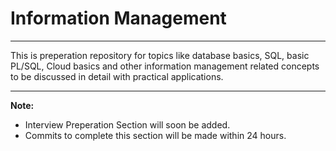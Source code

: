 # Information Management

---

This is preperation repository for topics like database basics, SQL, basic PL/SQL, Cloud basics and other information
management related concepts to be discussed in detail with practical applications.

---

__Note:__

* Interview Preperation Section will soon be added.
* Commits to complete this section will be made within 24 hours.
